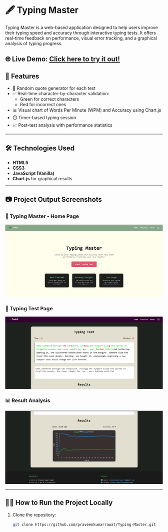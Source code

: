 # 🖋️ Typing Master

Typing Master is a web-based application designed to help users improve their typing speed and accuracy through interactive typing tests. It offers real-time feedback on performance, visual error tracking, and a graphical analysis of typing progress.

🌐 **Live Demo:** [Click here to try it out!](https://praveenkumarrawat.github.io/Typing-Master/index.html)
---

## 🚀 Features

- 🔁 Random quote generator for each test
- ✅ Real-time character-by-character validation:
  - Green for correct characters
  - Red for incorrect ones
- 📊 Visual chart of Words Per Minute (WPM) and Accuracy using Chart.js
- ⏱️ Timer-based typing session
- 📈 Post-test analysis with performance statistics

---

## 🛠️ Technologies Used

- **HTML5**  
- **CSS3**  
- **JavaScript (Vanilla)**  
- **Chart.js** for graphical results

---

## 📷 Project Output Screenshots

### 🧪 Typing Master - Home Page
![HomePage](assets/homePage.png)

### 🧪 Typing Test Page
![Typing Test](assets/practice.png)

### 📊 Result Analysis
![Result](assets/result.png)

---

## 🧑‍💻 How to Run the Project Locally

1. Clone the repository:
   ```bash
   git clone https://github.com/praveenkumarrawat/Typing-Master.git
